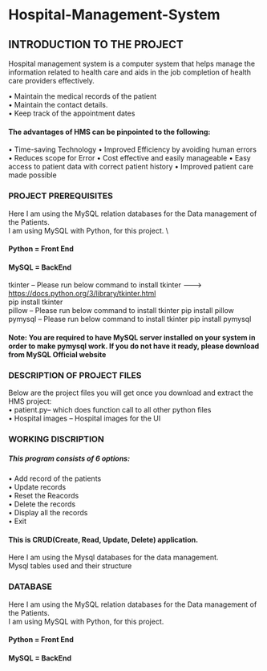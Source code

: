 # Hospital-Management-System

## INTRODUCTION TO THE PROJECT 
Hospital management system is a computer system that helps manage the information related to health care and aids in the job completion of health care providers effectively. 

•	Maintain the medical records of the patient \
•	Maintain the contact details. \
•	Keep track of the appointment dates 

#### The advantages of HMS can be pinpointed to the following: 
•	Time-saving Technology
•	Improved Efficiency by avoiding human errors
•	Reduces scope for Error
•	Cost effective and easily manageable
•	Easy access to patient data with correct patient history
•	Improved patient care made possible


### PROJECT PREREQUISITES
Here I am using the MySQL relation databases for the Data management of the Patients. \
I am using MySQL with Python, for this project. \
#### Python = Front End 
#### MySQL = BackEnd
tkinter – Please run below command to install tkinter ---> https://docs.python.org/3/library/tkinter.html \
pip install tkinter \
pillow – Please run below command to install tkinter  pip install pillow \
pymysql – Please run below command to install tkinter pip install pymysql

#### Note: You are required to have MySQL server installed on your system in order to make pymysql work. If you do not have it ready, please download from MySQL Official website

### DESCRIPTION OF PROJECT FILES
Below are the project files you will get once you download and extract the HMS project: \
•	patient.py– which does function call to all other python files \
•	Hospital images – Hospital images for the UI

### WORKING DISCRIPTION
##### This program consists of 6 options:
•	Add record of the patients \
•	Update records \
•	Reset the Reacords \
•	Delete the records \
•	Display all the records \
•	Exit 
#### This is CRUD(Create, Read, Update, Delete) application. 
Here I am using the Mysql databases for the data management. \
Mysql tables used and their structure

### DATABASE
Here I am using the MySQL relation databases for the Data management of the Patients. \
I am using MySQL with Python, for this project. 
#### Python = Front End 
#### MySQL = BackEnd 
